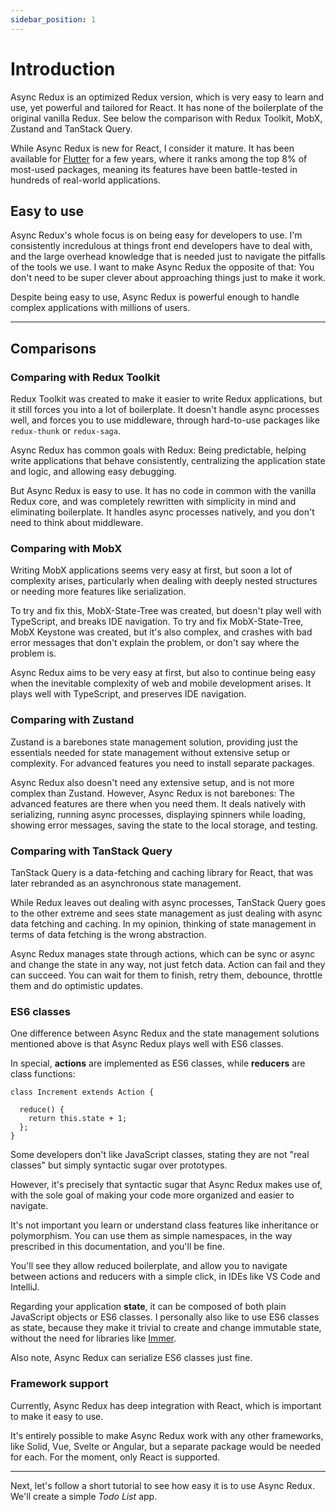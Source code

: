 ```yaml
---
sidebar_position: 1
---
```


# Introduction

Async Redux is an optimized Redux version, which is very easy to learn and use,
yet powerful and tailored for React.
It has none of the boilerplate of the original vanilla Redux.
See below the comparison with Redux Toolkit, MobX, Zustand and TanStack Query.

While Async Redux is new for React, I consider it mature. 
It has been available for [Flutter](https://pub.dev/packages/async_redux) for a few years,
where it ranks among the top 8% of most-used packages, meaning its features have
been battle-tested in hundreds of real-world applications.

## Easy to use

Async Redux's whole focus is on being easy for developers to use.
I'm consistently incredulous at things front end developers have to deal with,
and the large overhead knowledge that is needed just to navigate the pitfalls
of the tools we use. I want to make Async Redux the opposite of that:
You don't need to be super clever about approaching things just to make it work.

Despite being easy to use, Async Redux is powerful enough
to handle complex applications with millions of users.

<hr></hr>

## Comparisons

### Comparing with Redux Toolkit

Redux Toolkit was created to make it easier to write Redux applications,
but it still forces you into a lot of boilerplate.
It doesn't handle async processes well, and forces you to use middleware,
through hard-to-use packages like `redux-thunk` or `redux-saga`.

Async Redux has common goals with Redux:
Being predictable, helping write applications that behave consistently,
centralizing the application state and logic, and allowing easy debugging.

But Async Redux is easy to use. It has no code in common with the vanilla Redux core,
and was completely rewritten with simplicity in mind and eliminating boilerplate.
It handles async processes natively, and you don't need to think about middleware.

### Comparing with MobX

Writing MobX applications seems very easy at first, but soon a lot of complexity
arises, particularly when dealing with deeply nested structures or needing more features
like serialization.

To try and fix this, MobX-State-Tree was created, but doesn't play well with TypeScript,
and breaks IDE navigation. To try and fix MobX-State-Tree, MobX Keystone was created,
but it's also complex, and crashes with bad error messages that don't explain the
problem, or don't say where the problem is.

Async Redux aims to be very easy at first, but also to continue being easy when
the inevitable complexity of web and mobile development arises.
It plays well with TypeScript, and preserves IDE navigation.

### Comparing with Zustand

Zustand is a barebones state management solution,
providing just the essentials needed for state management without extensive
setup or complexity. For advanced features you need to install separate packages.

Async Redux also doesn't need any extensive setup, and is not more complex than Zustand.
However, Async Redux is not barebones: The advanced features are there when you need them.
It deals natively with serializing, running async processes, displaying spinners
while loading, showing error messages, saving the state to the local storage, and testing.

### Comparing with TanStack Query

TanStack Query is a data-fetching and caching library for React,
that was later rebranded as an asynchronous state management.

While Redux leaves out dealing with async processes, TanStack Query goes to the other extreme
and sees state management as just dealing with async data fetching and caching.
In my opinion, thinking of state management in terms of data fetching is the wrong abstraction.

Async Redux manages state through actions, which can be sync or async and change the state 
in any way, not just fetch data.
Action can fail and they can succeed. You can wait for them to finish, retry them, debounce, 
throttle them and do optimistic updates.

### ES6 classes

One difference between Async Redux and the state management solutions mentioned above
is that Async Redux plays well with ES6 classes.

In special, **actions** are implemented as ES6 classes,
while **reducers** are class functions:

```tsx
class Increment extends Action {

  reduce() { 
    return this.state + 1;  
  };
}
```

Some developers don't like JavaScript classes,
stating they are not "real classes"
but simply syntactic sugar over prototypes.

However, it's precisely that syntactic sugar that Async Redux makes use of,
with the sole goal of making your code more organized and easier to navigate.

It's not important you learn or understand class features like inheritance or polymorphism.
You can use them as simple namespaces, in the way prescribed in this documentation,
and you'll be fine.

You'll see they allow reduced boilerplate, and allow you to navigate between actions and reducers
with a simple click, in IDEs like VS Code and IntelliJ.

Regarding your application **state**, it can be composed of both plain JavaScript objects or 
ES6 classes. I personally also like to use ES6 classes as state,
because they make it trivial to create and change immutable state,
without the need for libraries
like [Immer](https://www.npmjs.com/package/immer).

Also note, Async Redux can serialize ES6 classes just fine.

### Framework support

Currently, Async Redux has deep integration with React, which is important to make it easy to use.

It's entirely possible to make Async Redux work with any other frameworks, like Solid, Vue, Svelte
or Angular, but a separate package would be needed for each. For the moment, only React is
supported.

<hr></hr>

Next, let's follow a short tutorial to see how easy it is to use Async Redux.
We'll create a simple _Todo List_ app.


